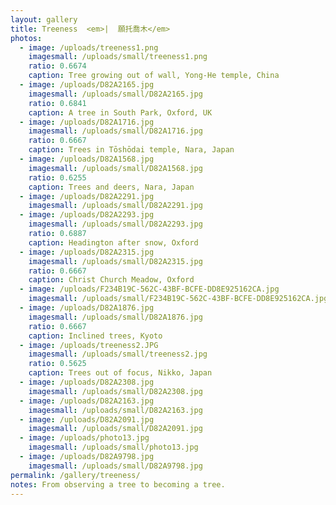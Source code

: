 ```yaml
---
layout: gallery
title: Treeness  <em>|  願托喬木</em>
photos:
  - image: /uploads/treeness1.png
    imagesmall: /uploads/small/treeness1.png
    ratio: 0.6674
    caption: Tree growing out of wall, Yong-He temple, China
  - image: /uploads/D82A2165.jpg
    imagesmall: /uploads/small/D82A2165.jpg
    ratio: 0.6841
    caption: A tree in South Park, Oxford, UK
  - image: /uploads/D82A1716.jpg
    imagesmall: /uploads/small/D82A1716.jpg
    ratio: 0.6667
    caption: Trees in Tōshōdai temple, Nara, Japan
  - image: /uploads/D82A1568.jpg
    imagesmall: /uploads/small/D82A1568.jpg
    ratio: 0.6255
    caption: Trees and deers, Nara, Japan
  - image: /uploads/D82A2291.jpg
    imagesmall: /uploads/small/D82A2291.jpg
  - image: /uploads/D82A2293.jpg
    imagesmall: /uploads/small/D82A2293.jpg
    ratio: 0.6887
    caption: Headington after snow, Oxford
  - image: /uploads/D82A2315.jpg
    imagesmall: /uploads/small/D82A2315.jpg
    ratio: 0.6667
    caption: Christ Church Meadow, Oxford
  - image: /uploads/F234B19C-562C-43BF-BCFE-DD8E925162CA.jpg
    imagesmall: /uploads/small/F234B19C-562C-43BF-BCFE-DD8E925162CA.jpg
  - image: /uploads/D82A1876.jpg
    imagesmall: /uploads/small/D82A1876.jpg
    ratio: 0.6667
    caption: Inclined trees, Kyoto
  - image: /uploads/treeness2.JPG
    imagesmall: /uploads/small/treeness2.jpg
    ratio: 0.5625
    caption: Trees out of focus, Nikko, Japan
  - image: /uploads/D82A2308.jpg
    imagesmall: /uploads/small/D82A2308.jpg
  - image: /uploads/D82A2163.jpg
    imagesmall: /uploads/small/D82A2163.jpg
  - image: /uploads/D82A2091.jpg
    imagesmall: /uploads/small/D82A2091.jpg
  - image: /uploads/photo13.jpg
    imagesmall: /uploads/small/photo13.jpg
  - image: /uploads/D82A9798.jpg
    imagesmall: /uploads/small/D82A9798.jpg
permalink: /gallery/treeness/
notes: From observing a tree to becoming a tree.
---
```

